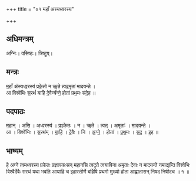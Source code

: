 +++
title = "०१ महाँ अस्यध्वरस्य"

+++
## अधिमन्त्रम्
अग्निः। वसिष्ठः। त्रिष्टुप्।

## मन्त्रः
म॒हाँ अ॑स्यध्व॒रस्य॑ प्रके॒तो न ऋ॒ते त्वद॒मृता॑ मादयन्ते ।  
आ विश्वे॑भिः स॒रथं॑ याहि दे॒वैर्न्य॑ग्ने॒ होता॑ प्रथ॒मः स॑दे॒ह ॥

## पदपाठः
म॒हान् । अ॒सि॒ । अ॒ध्व॒रस्य॑ । प्र॒ऽके॒तः । न । ऋ॒ते । त्वत् । अ॒मृताः॑ । मा॒द॒य॒न्ते॒ ।  
आ । विश्वे॑भिः । स॒रथ॑म् । या॒हि॒ । दे॒वैः । नि । अ॒ग्ने॒ । होता॑ । प्र॒थ॒मः । स॒द॒ । इ॒ह ॥

## भाष्यम्
हे अग्ने त्वमध्वरस्य प्रकेतः प्रज्ञापकःसन् महानसि त्वदृते त्वयाविना अमृताः देवाः न मादयन्ते नमाद्यन्ति विश्वेभिः विश्वैर्देवैः सरथं यथा भवति आयाहि च इहास्तीर्णे बर्हिषि प्रथमो मुख्यो होता आह्वातासन् निषद निषीदच ॥ १ ॥